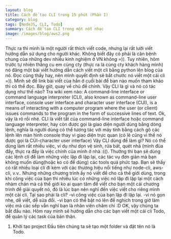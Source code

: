 ```yaml
---
layout: blog
title: Cách để tạo CLI trong 15 phút (Phần I)
category: blog
tags: [NodeJS, CLI, Todo]
summary: Cách để tạo CLI trong một nốt nhạc
image: /images/blog/aws2.png
---
```


Thực ra thì mình là một người rất thích viết code, nhưng lại rất lười viết hướng dẫn sử dụng cho người khác. Không biết đây có phải là căn bệnh chung của những dev nhiều kinh nghiệm ở VN không =)).
Tuy nhiên, hôm trước tự nhiên thằng cu em cùng cty (thực ra là cùng cty khách hàng mình) nó đăng một bài viết hướng dẫn cách viết một cli bằng python lên blog của nó. Đọc cũng thấy hay, nên mình quyết định sẽ bắt chước nó viết một cái cli =)). Mình sẽ để link bài viết của hắn ở cuối bài để bạn nào muốn tham khảo thì có thể đọc.
Bây giờ, quay về chủ đề chính. Vậy CLI là gì và nó có tác dụng như thế nào? Tra wiki xem nào:
A command-line interface or command language interpreter (CLI), also known as command-line user interface, console user interface and character user interface (CUI), is a means of interacting with a computer program where the user (or client) issues commands to the program in the form of successive lines of text.
Ok, vậy là rõ rồi nhé.
CLI là viết tắt của command-line interface hoặc command language interpreter, hay còn được gọi là giao diện người dùng bằng dòng lệnh, nghĩa là người dùng có thể tương tác với máy tính bằng cách gõ các lệnh lên màn hình console thay vì giao diện trực quan (có lẽ cũng vì thế nó được gọi là CÙI-character user interface)
Vậy CLI dùng để làm gì? Nó có thể dùng làm rất nhiều việc, ví dụ như dọn vệ sinh, rửa bát, quét nhà (mình đùa đấy, thực ra đấy là việc chính của mình ở nhà :((). Thường thì bạn sẽ dùng các lệnh cli để làm những việc lặp đi lặp lại, các tác vụ đơn giản mà bạn không muốn dùng(hoặc ko có để dùng) các tools quá phức tạp.
Bạn sẽ thấy có rất nhiều loại cli đi kèm với các thương hiệu nổi tiếng như node-cli, aws-cli, v.v..
Nhưng những chương trình ấy nó viết để cho cả thế giới dùng, trong khi công việc của bạn thì nhiều lúc có những việc nó lặp đi lặp lại một cách nhàm chán mà cả thế giới ko ai quan tâm để viết cho bạn một cái chương trình để giải quyết nó, đó là lúc bạn nên nghĩ đến việc viết cho riêng mình một cái cli.
Tại sao phải là cli?
-vì công việc của bạn lặp đi lặp lại.
-vì nó gọn nhẹ, dễ viết, dễ sửa đổi.
-vì bạn có thể bật nó lên để nghịch trong giờ làm việc mà các sếp vẫn nghĩ bạn là nhân viên chăm chỉ :D
OK, vậy chúng ta bắt đầu nào. Hôm nay mình sẽ hướng dẫn cho các bạn viết một cái cli Todo, để quản lý các task của bản thân.

1. Khởi tạo project
   Đầu tiên chúng ta sẽ tạo một folder và đặt tên nó là Todo.
